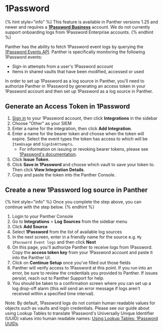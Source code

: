 # 1Password

{% hint style="info" %}
This feature is available in Panther versions 1.25 and newer and requires a [**1Password Business**](https://1password.com/business/) account. We do not currently support onboarding logs from 1Password Enterprise accounts.
{% endhint %}

Panther has the ability to fetch 1Password event logs by querying the [1Password Events API](https://support.1password.com/events-api-reference/). Panther is specifically monitoring the following 1Password events:

* Sign-in attempts from a user's 1Password account
* Items in shared vaults that have been modified, accessed or used

In order to set up 1Password as a log source in Panther, you'll need to authorize Panther in 1Password by generating an access token in your 1Password account and then set up 1Password as a log source in Panther.&#x20;

## Generate an Access Token in 1Password

1. [Sign in](https://start.1password.com/signin) to your 1Password account, then click **Integrations** in the sidebar
2. Choose "Other" as your SIEM
3. Enter a name for the integration, then click **Add Integration**.
4. Enter a name for the bearer token and choose when the token will expire. Select the event types the token has access to which will be `ItemUsage` and `SignInAttempts`**.**
   * For  information on issuing or revoking bearer tokens, please see [1Password's documentation](https://support.1password.com/events-reporting/#appendix-issue-or-revoke-bearer-tokens).
5. Click **Issue Token**.
6. Click **Save in 1Password** and choose which vault to save your token to. Then click **View Integration Details**.
7. Copy and paste the token into the Panther Console.&#x20;

## Create a new 1Password log source in Panther

{% hint style="info" %}
Once you complete the step above, you can continue with the step below.
{% endhint %}

1. Login to your Panther Console
2. Go to **Integrations** > **Log** **Sources** from the sidebar menu
3. Click **Add Source**
4. Select **1Password** from the list of available log sources
5. In the next screen, enter in a friendly name for the source e.g. `My 1Password Event logs` and then click **Next**
6. On this page, you'll authorize Panther to receive logs from 1Password. Copy the **access token key** from your 1Password account and paste it into the Panther UI.
7. Click on **Continue Setup** once you've filled out those fields
8. Panther will verify access to 1Password at this point. If you run into an error, be sure to review the credentials you provided to Panther. If issues persist, reach out to Panther Support for help.
9. You should be taken to a confirmation screen where you can set up a log drop-off alarm (this will send an error message if logs aren't received within a specified time interval).



Note: By default, 1Password logs do not contain human readable values for objects such as vaults and login credentials. Please see our guide about using Lookup Tables to translate 1Password's Universally Unique Identifier (UUID) values into human readable names: [Using Lookup Tables: 1Password UUIDs](https://docs.runpanther.io/guides/using-lookup-tables-1password-uuids).
